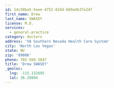 ```yaml
---
id: 14c58ba5-5eee-4752-834d-669a4b37e2d7
first_name: Drew
last_name: SWASEY
license: M.D.
services:
  - general-practice
category: doctors
address: 'VA Southern Nevada Health Care System'
city: 'North Las Vegas'
state: NV
zip: '89086'
phone: 702-569-5847
title: 'Drew SWASEY'
_geoloc:
  lng: -115.132695
  lat: 36.28094
---
```

